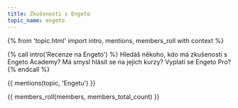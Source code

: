 ```yaml
---
title: Zkušenosti s Engeto
topic_name: engeto
---
```

{% from 'topic.html' import intro, mentions, members_roll with context %}

{% call intro('Recenze na Engeto') %}
  Hledáš někoho, kdo má zkušenosti s Engeto Academy? Má smysl hlásit se na jejich kurzy? Vyplatí se Engeto Pro?
{% endcall %}

{{ mentions(topic, 'Engetu') }}

{{ members_roll(members, members_total_count) }}
